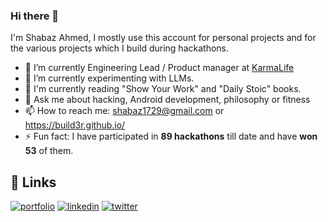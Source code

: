 ### Hi there 👋
I'm Shabaz Ahmed, I mostly use this account for personal projects and for the various projects which I build during hackathons.
- 🔭 I’m currently Engineering Lead / Product manager at [KarmaLife](https://karmalife.ai)
- 🌱 I’m currently experimenting with LLMs.
- 🧠 I'm currently reading "Show Your Work" and "Daily Stoic" books.
- 💬 Ask me about hacking, Android development, philosophy or fitness
- 📫 How to reach me: shabaz1729@gmail.com or https://build3r.github.io/
- ⚡ Fun fact: I have participated in **89 hackathons** till date and have **won 53** of them.
<!--
**build3r/build3r** is a ✨ _special_ ✨ repository because its `README.md` (this file) appears on your GitHub profile.

Here are some ideas to get you started:

 ...

- 👯 I’m looking to collaborate on ...
- 🤔 I’m looking for help with ...
...
 ...
- 😄 Pronouns: ...
-->


## 🔗 Links
[![portfolio](https://img.shields.io/badge/my_portfolio-000?style=for-the-badge&logo=ko-fi&logoColor=white)](https://build3r.github.io/) 
[![linkedin](https://img.shields.io/badge/linkedin-0A66C2?style=for-the-badge&logo=linkedin&logoColor=white)](https://www.linkedin.com/in/shabazahmed) 
[![twitter](https://img.shields.io/badge/twitter-1DA1F2?style=for-the-badge&logo=twitter&logoColor=white)](https://twitter.com/shabazahmed_)
